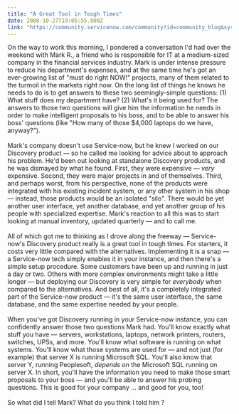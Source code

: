 ```yaml
---
title: "A Great Tool in Tough Times"
date: 2008-10-27T19:05:55.000Z
link: "https://community.servicenow.com/community?id=community_blog&sys_id=a08c66e1dbd0dbc01dcaf3231f961924"
---
```

<p>On the way to work this morning, I pondered a conversation I'd had over the weekend with Mark R., a friend who is responsible for IT at a medium-sized company in the financial services industry. Mark is under intense pressure to reduce his department's expenses, and at the same time he's got an ever-growing list of "must do right NOW!" projects, many of them related to the turmoil in the markets right now. On the long list of things he knows he needs to do is to get answers to these two seemingly-simple questions: (1) What stuff does my department have? (2) What's it being used for? The answers to those two questions will give him the information he needs in order to make intelligent proposals to his boss, and to be able to answer his boss' questions (like "How many of those $4,000 laptops do we have, anyway?").<br /><br />Mark's company doesn't use Service-now, but he knew I worked on our Discovery product — so he called me looking for advice about to approach his problem. He'd been out looking at standalone Discovery products, and he was dismayed by what he found. First, they were expensive — <i>very</i> expensive. Second, they were major projects in and of themselves. Third, and perhaps worst, from his perspective, none of the products were integrated with his existing incident system, or any other system in his shop — instead, those products would be an isolated "silo". There would be yet another user interface, yet another database, and yet another group of his people with specialized expertise. Mark's reaction to all this was to start looking at manual inventory, updated quarterly — and to call me.<br /><br />All of which got me to thinking as I drove along the freeway — Service-now's Discovery product really is a great tool in tough times. For starters, it costs very little compared with the alternatives. Implementing it is a snap — a Service-now tech simply enables it in your instance, and then there's a simple setup procedure. Some customers have been up and running in just a day or two. Others with more complex environments might take a little longer — but deploying our Discovery is very simple for <i>everybody</i> when compared to the alternatives. And best of all, it's a completely integrated part of the Service-now product — it's the same user interface, the same database, and the same expertise needed by your people.<br /><br />When you've got Discovery running in your Service-now instance, you can confidently answer those two questions Mark had. You'll know exactly what stuff you have — servers, workstations, laptops, network printers, routers, switches, UPSs, and more. You'll know what software is running on what systems. You'll know what those systems are used for — and not just (for example) that server X is running Microsoft SQL. You'll also know that server Y, running Peoplesoft, <i>depends on</i> the Microsoft SQL running on server X. In short, you'll have the information you need to make those smart proposals to your boss — and you'll be able to answer his probing questions. This is good for your company … and good for you, too!<br /><br />So what did I tell Mark? What do you think I told him ?</p>